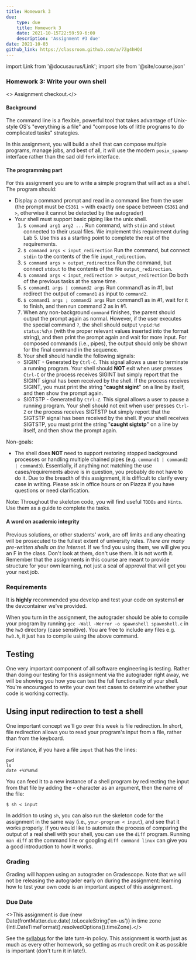 ```yaml
---
title: Homework 3
due: 
    type: due
    title: Homework 3
    date: 2021-10-15T22:59:59-6:00
    description: 'Assignment #3 due'
date: 2021-10-03
github_link: https://classroom.github.com/a/7Zg4hHQd 
---
```

import Link from '@docusaurus/Link';
import site from '@site/course.json'

### Homework 3: Write your own shell

<> <Link to={frontMatter.github_link}>Assignment checkout</Link>.</>

#### Background

The command line is a flexible, powerful tool that takes advantage of Unix-style OS's "everything is
a file" and "compose lots of little programs to do complicated tasks" strategies.

In this assignment, you will build a shell that can compose multiple programs, manage jobs, and best
of all, it will use the modern `posix_spawnp` interface rather than the sad old `fork` interface.

#### The programming part

For this assignment you are to write a simple program that will act as a shell. The program should:

* Display a command prompt and read in a command line from the user (the prompt must be `CS361 >` with 
exactly one space between `CS361` and `>`, otherwise it cannot be detected by the autograder)
* Your shell must support basic piping like the unix shell. 
  1. `$ command arg1 arg2 ...` Run command, with `stdin` and `stdout` connected to their usual files. 
  We implement this requirement during <Link to="/labs/lab05">Lab 5</Link>. Use this as a starting 
  point to complete the rest of the requirements.
  2. `$ command args < input_redirection` Run the command, but connect `stdin` to the contents of
     the file `input_redirection`.
  2. `$ command args > output_redirection`  Run the command, but connect `stdout` to the contents of
     the file `output_redirection`.
  3. `$ command args < input_redirection > output_redirection`  Do both of the previous tasks at the
     same time.
  2. `$ command1 args | command2 args` Run command1 as in #1, but redirect the output of `command1` as input to `command2`. 
  3. `$ command1 args ; command2 args` Run command1 as in #1, wait for it to
     finish, and then run command 2 as in #1. 
  4. When any non-background `command` finishes, the parent should output the prompt again as
     normal. However, if the user executes the special command `?`, the shell should output
     `\npid:%d status:%d\n` (with the proper relevant values inserted into the format string), and
     then print the prompt again and wait for more input. For composed commands (i.e., pipes), 
     the output should only be shown for the final command in the sequence.
  4. Your shell should handle the following signals:
   * SIGINT - Generated by `Ctrl-C`. This signal allows a user to terminate a running program. Your
     shell should **NOT** exit when user presses `Ctrl-C` or the process receives SIGINT but simply
     report that the SIGINT signal has been received by the shell. If the process receives SIGINT,
     you must print the string "**caught sigint**" on a line by itself, and then show the prompt again.
   * SIGTSTP - Generated by `Ctrl-Z`. This signal allows a user to pause a running program. Your
     shell should not exit when user presses `Ctrl-Z` or the process receives SIGTSTP but simply
     report that the SIGTSTP signal has been received by the shell. If your shell receives SIGTSTP,
     you must print the string "**caught sigtstp**" on a line by itself, and then show the prompt again.

Non-goals:
   * The shell does **NOT** need to support restoring stopped background processes or handling multiple
     chained pipes (e.g. `command1 | command2 | command3`). Essentially, if anything not matching
     the use cases/requirements above is in question, you probably do not have to do it. Due to the
     breadth of this assignment, it is difficult to clarify every case in writing. Please ask in
     office hours or on Piazza if you have questions or need clarification.

Note: Throughout the skeleton code, you will find useful `TODOs` and `Hints`. Use them as a guide 
to complete the tasks. 

#### A word on academic integrity

Previous solutions, or other students' work, are off limits and any cheating will be prosecuted to
the fullest extent of university rules. *There are many pre-written shells on the Internet.* If we
find you using them, we will give you an F in the class.  Don't look at them, don't use them. It is
not worth it. Remember that the assignments in this course are meant to provide structure for your
own learning, not just a seal of approval that will get you your next job.

### Requirements

It is **highly** recommended you develop and test your code on systems1 **or** the devcontainer 
we've provided.

When you turn in the assignment, the autograder should be able to compile your program by running
`gcc -Wall -Werror -o spawnshell spawnshell.c` in the `hw3` directory (case sensitive). You are free
to include any files e.g. `hw3.h`, it just has to compile using the above command.


## Testing

One very important component of all software engineering is testing. Rather than doing our testing
for this assignment via the autograder right away, we will be showing you how you can test the full
functionality of your shell. You're encouraged to write your own test cases to determine whether your
code is working correctly.

## Using input redirection to test a shell

One important concept we'll go over this week is file redirection. In short, file redirection allows
you to read your program's input from a file, rather than from the keyboard.

For instance, if you have a file `input` that has the lines:

```
pwd
ls
date +%Y%m%d
```

You can feed it to a new instance of a shell program by redirecting the input from that file by
adding the `<` character as an argument, then the name of the file:

```
$ sh < input 
```

In addition to using `sh`, you can also run the skeleton code for the assignment in the same 
way (i.e., `your-program < input`), and see that it works properly. If you would like to automate 
the process of comparing the output of a real shell with your shell, you can use the `diff` program. 
Running `man diff` at the command line or googling `diff command linux` can give you a good 
introduction to how it works.

### Grading

Grading will happen using an autograder on Gradescope. Note that we will not be releasing the
autograder early on during the assignment: learning how to test your own code is an important aspect
of this assignment.

### Due Date


<>This assignment is due {new Date(frontMatter.due.date).toLocaleString('en-us')} in time zone {Intl.DateTimeFormat().resolvedOptions().timeZone}.</>

See the [syllabus](/syllabus) for the late turn-in policy. This assignment is worth just as much as every other homework, so getting as much credit on it as possible is important (don't turn it in late!).

